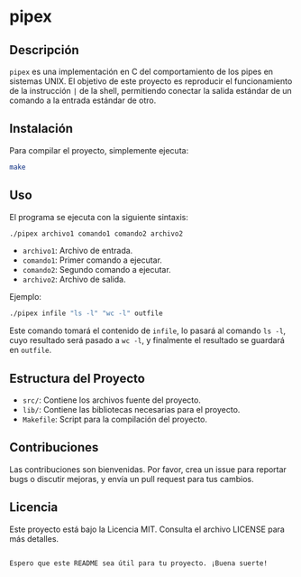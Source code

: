 

# pipex

## Descripción

`pipex` es una implementación en C del comportamiento de los pipes en sistemas UNIX. El objetivo de este proyecto es reproducir el funcionamiento de la instrucción `|` de la shell, permitiendo conectar la salida estándar de un comando a la entrada estándar de otro.

## Instalación

Para compilar el proyecto, simplemente ejecuta:

```bash
make
```

## Uso

El programa se ejecuta con la siguiente sintaxis:

```bash
./pipex archivo1 comando1 comando2 archivo2
```

- `archivo1`: Archivo de entrada.
- `comando1`: Primer comando a ejecutar.
- `comando2`: Segundo comando a ejecutar.
- `archivo2`: Archivo de salida.

Ejemplo:

```bash
./pipex infile "ls -l" "wc -l" outfile
```

Este comando tomará el contenido de `infile`, lo pasará al comando `ls -l`, cuyo resultado será pasado a `wc -l`, y finalmente el resultado se guardará en `outfile`.

## Estructura del Proyecto

- `src/`: Contiene los archivos fuente del proyecto.
- `lib/`: Contiene las bibliotecas necesarias para el proyecto.
- `Makefile`: Script para la compilación del proyecto.

## Contribuciones

Las contribuciones son bienvenidas. Por favor, crea un issue para reportar bugs o discutir mejoras, y envía un pull request para tus cambios.

## Licencia

Este proyecto está bajo la Licencia MIT. Consulta el archivo LICENSE para más detalles.
```

Espero que este README sea útil para tu proyecto. ¡Buena suerte!